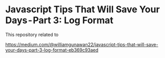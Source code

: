 # Javascript Tips That Will Save Your Days - Part 3: Log Format

This repository related to

https://medium.com/@williamgunawan22/javascript-tips-that-will-save-your-days-part-3-log-format-eb369c93aed
